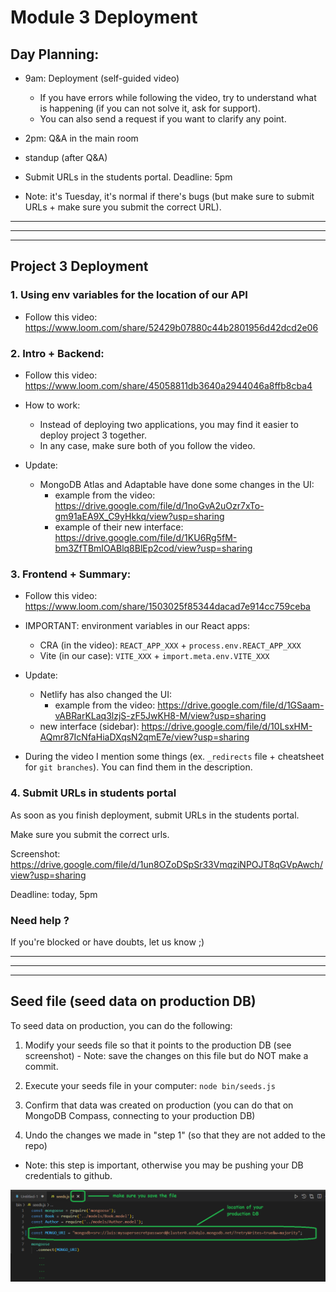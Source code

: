 
# Module 3 Deployment

<!--

Status: 

Slides (shown in the video): https://docs.google.com/presentation/d/19VRo2Bjae3q8b5wNCMKpEG-DrlDN_4Z3-XdHcP4CHZo/edit?usp=sharing


todo: record new video or update to take into account a few updates
- how we will work: ask both students to follow video together (instead of deploying 2 apps)
- current video mentions multiple times that they already have an account from m2 (not anymore since m2-m3 swap)
- ui changes (atlas, netlify)
- video 3: environment variables Vite (towards the beginning)


-->





## Day Planning:

- 9am: Deployment (self-guided video)
  - If you have errors while following the video, try to understand what is happening (if you can not solve it, ask for support).
  - You can also send a request if you want to clarify any point.

- 2pm: Q&A in the main room

- standup (after Q&A)

- Submit URLs in the students portal. Deadline: 5pm


- Note: it's Tuesday, it's normal if there's bugs (but make sure to submit URLs + make sure you submit the correct URL).



---
---
---


## Project 3 Deployment

### 1. Using env variables for the location of our API

- Follow this video: https://www.loom.com/share/52429b07880c44b2801956d42dcd2e06


### 2. Intro + Backend:

- Follow this video: https://www.loom.com/share/45058811db3640a2944046a8ffb8cba4

- How to work: 
  - Instead of deploying two applications, you may find it easier to deploy project 3 together.
  - In any case, make sure both of you follow the video.

- Update: 
  - MongoDB Atlas and Adaptable have done some changes in the UI:
    - example from the video: https://drive.google.com/file/d/1noGvA2uOzr7xTo-gm91aEA9X_C9yHkkq/view?usp=sharing
    - example of their new interface: https://drive.google.com/file/d/1KU6Rg5fM-bm3ZfTBmIOABlq8BlEp2cod/view?usp=sharing



### 3. Frontend + Summary:

- Follow this video: https://www.loom.com/share/1503025f85344dacad7e914cc759ceba


- IMPORTANT: environment variables in our React apps:
  - CRA (in the video): `REACT_APP_XXX` + `process.env.REACT_APP_XXX`
  - Vite (in our case): `VITE_XXX` + `import.meta.env.VITE_XXX`


- Update:
  - Netlify has also changed the UI:
    - example from the video: https://drive.google.com/file/d/1GSaam-vABRarKLaq3lzjS-zF5JwKH8-M/view?usp=sharing
  - new interface (sidebar): https://drive.google.com/file/d/10LsxHM-AQmr87IcNfaHiaDXqsN2qmE7e/view?usp=sharing


- During the video I mention some things (ex. `_redirects` file + cheatsheet for `git branches`). You can find them in the description.



### 4. Submit URLs in students portal


As soon as you finish deployment, submit URLs in the students portal.

Make sure you submit the correct urls. 

Screenshot: https://drive.google.com/file/d/1un8OZoDSpSr33VmqziNPOJT8qGVpAwch/view?usp=sharing

Deadline: today, 5pm



### Need help ?

If you're blocked or have doubts, let us know ;)




---
---
---





## Seed file (seed data on production DB)

<!-- @LT: share instructions on Slack (no need to demo) -->
<!-- @todo: create a gist -->


To seed data on production, you can do the following:

  1. Modify your seeds file so that it points to the production DB (see screenshot)
    - Note: save the changes on this file but do NOT make a commit.

  2. Execute your seeds file in your computer: `node bin/seeds.js`

  3. Confirm that data was created on production (you can do that on MongoDB Compass, connecting to your production DB)

  4. Undo the changes we made in "step 1" (so that they are not added to the repo)
  - Note: this step is important, otherwise you may be pushing your DB credentials to github.

  
![Seed on production](../media/images/seed-adaptable.png)



